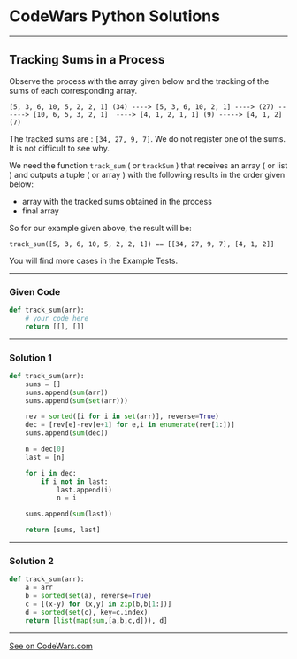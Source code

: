 # CodeWars Python Solutions

---

## Tracking Sums in a Process

Observe the process with the array given below and the tracking of the sums of each corresponding array.

```
[5, 3, 6, 10, 5, 2, 2, 1] (34) ----> [5, 3, 6, 10, 2, 1] ----> (27) ------> [10, 6, 5, 3, 2, 1]  ----> [4, 1, 2, 1, 1] (9) -----> [4, 1, 2] (7)
```

The tracked sums are : `[34, 27, 9, 7]`. We do not register one of the sums. It is not difficult to see why.

We need the function `track_sum` ( or `trackSum` ) that receives an array ( or list ) and outputs a tuple ( or array ) with the following results in the order given below:

* array with the tracked sums obtained in the process
* final array

So for our example given above, the result will be:


```
track_sum([5, 3, 6, 10, 5, 2, 2, 1]) == [[34, 27, 9, 7], [4, 1, 2]]
```

You will find more cases in the Example Tests.


---

### Given Code


```python
def track_sum(arr):
    # your code here
    return [[], []]
```

---

### Solution 1


```python
def track_sum(arr):
    sums = []
    sums.append(sum(arr))
    sums.append(sum(set(arr)))

    rev = sorted([i for i in set(arr)], reverse=True)
    dec = [rev[e]-rev[e+1] for e,i in enumerate(rev[1:])]
    sums.append(sum(dec))

    n = dec[0]
    last = [n]

    for i in dec:
        if i not in last:
            last.append(i)
            n = i

    sums.append(sum(last))

    return [sums, last]
```

---

### Solution 2


```python
def track_sum(arr):
    a = arr
    b = sorted(set(a), reverse=True)
    c = [(x-y) for (x,y) in zip(b,b[1:])]
    d = sorted(set(c), key=c.index)
    return [list(map(sum,[a,b,c,d])), d]
```

---


[See on CodeWars.com](https://www.codewars.com/kata/56dbb6603e5dd6543c00098d/)
